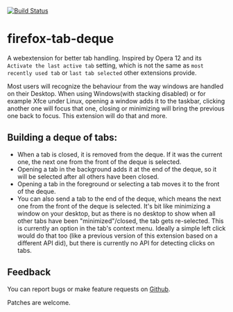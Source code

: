 [![Build Status](https://travis-ci.org/sblask/firefox-tab-deque.svg?branch=master)](https://travis-ci.org/sblask/firefox-tab-deque)

firefox-tab-deque
=================

A webextension for better tab handling. Inspired by Opera 12 and its `Activate
the last active tab` setting, which is not the same as `most recently used tab`
or `last tab selected` other extensions provide.

Most users will recognize the behaviour from the way windows are handled on
their Desktop. When using Windows(with stacking disabled) or for example Xfce
under Linux, opening a window adds it to the taskbar, clicking another one will
focus that one, closing or minimizing will bring the previous one back to
focus. This extension will do that and more.

Building a deque of tabs:
-------------------------

 - When a tab is closed, it is removed from the deque. If it was the current
   one, the next one from the front of the deque is selected.
 - Opening a tab in the background adds it at the end of the deque, so it will
   be selected after all others have been closed.
 - Opening a tab in the foreground or selecting a tab moves it to the front of
   the deque.
 - You can also send a tab to the end of the deque, which means the next one
   from the front of the deque is selected. It's bit like minimizing a window
   on your desktop, but as there is no desktop to show when all other tabs have
   been "minimized"/closed, the tab gets re-selected. This is currently an
   option in the tab's context menu. Ideally a simple left click would do that
   too (like a previous version of this extension based on a different API
   did), but there is currently no API for detecting clicks on tabs.

Feedback
--------

You can report bugs or make feature requests on
[Github](https://github.com/sblask/firefox-tab-deque).

Patches are welcome.
